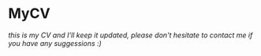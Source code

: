 # MyCV
*this is my CV and I'll keep it updated, please don't hesitate to contact me if you have any suggessions :)*
